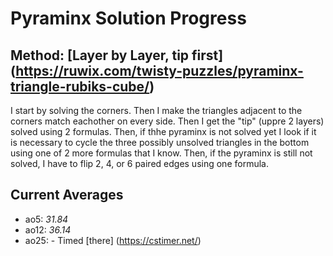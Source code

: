 # Pyraminx Solution Progress
## Method: [Layer by Layer, tip first] (https://ruwix.com/twisty-puzzles/pyraminx-triangle-rubiks-cube/)
I start by solving the corners. Then I make the triangles adjacent to the corners match eachother on every side. Then I get the "tip" (uppre 2 layers) solved using 2 formulas. Then, if thhe pyraminx is not solved yet I look if it is necessary to cycle the three possibly unsolved triangles in the bottom using one of 2 more formulas that I know. Then, if the pyraminx is still not solved, I have to flip 2, 4, or 6 paired edges using one formula.
## Current Averages
- ao5: _31.84_
- ao12: _36.14_
- ao25: -
Timed [there] (https://cstimer.net/)
